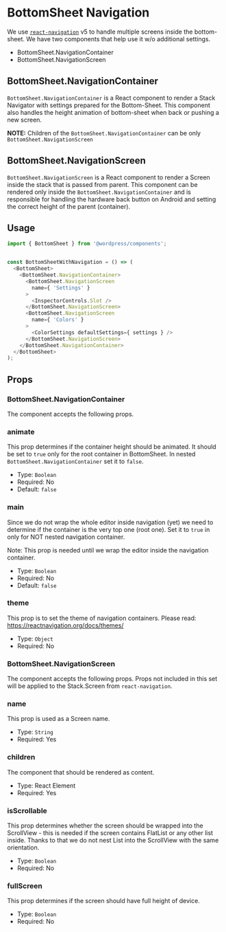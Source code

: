 # BottomSheet Navigation
We use [`react-navigation`](https://reactnavigation.org/) v5 to handle multiple screens inside the bottom-sheet. We have two components that help use it w/o additional settings.
- BottomSheet.NavigationContainer
- BottomSheet.NavigationScreen

## BottomSheet.NavigationContainer

`BottomSheet.NavigationContainer` is a React component to render a Stack Navigator with settings prepared for the Bottom-Sheet. This component also handles the height animation of bottom-sheet when back or pushing a new screen.

**NOTE:** Children of the `BottomSheet.NavigationContainer` can be only `BottomSheet.NavigationScreen`

## BottomSheet.NavigationScreen

`BottomSheet.NavigationScreen` is a React component to render a Screen inside the stack that is passed from parent. This component can be rendered only inside the `BottomSheet.NavigationContainer` and is responsible for handling the hardware back button on Android and setting the correct height of the parent (container).


## Usage


```jsx
import { BottomSheet } from '@wordpress/components';


const BottomSheetWithNavigation = () => (
  <BottomSheet>
    <BottomSheet.NavigationContainer>
      <BottomSheet.NavigationScreen
        name={ 'Settings' }
      >
        <InspectorControls.Slot />
      </BottomSheet.NavigationScreen>
      <BottomSheet.NavigationScreen
        name={ 'Colors' }
      >
        <ColorSettings defaultSettings={ settings } />
      </BottomSheet.NavigationScreen>
    </BottomSheet.NavigationContainer>
  </BottomSheet>
);
```

## Props

### BottomSheet.NavigationContainer
The component accepts the following props.

### animate

This prop determines if the container height should be animated. It should be set to `true` only for the root container in BottomSheet. In nested `BottomSheet.NavigationContainer` set it to `false`.

- Type: `Boolean`
- Required: No
- Default: `false`

### main

Since we do not wrap the whole editor inside navigation (yet) we need to determine if the container is the very top one (root one). Set it to `true` in only for NOT nested navigation container.

Note: This prop is needed until we wrap the editor inside the navigation container.

- Type: `Boolean`
- Required: No
- Default: `false`

### theme

This prop is to set the theme of navigation containers. Please read: https://reactnavigation.org/docs/themes/

- Type: `Object`
- Required: No


### BottomSheet.NavigationScreen
The component accepts the following props. Props not included in this set will be applied to the Stack.Screen from `react-navigation`.

### name

This prop is used as a Screen name.

- Type: `String`
- Required: Yes

### children

The component that should be rendered as content.

- Type: React Element
- Required: Yes

### isScrollable

This prop determines whether the screen should be wrapped into the ScrollView - this is needed if the screen contains FlatList or any other list inside. Thanks to that we do not nest List into the ScrollView with the same orientation.

- Type: `Boolean`
- Required: No

### fullScreen

This prop determines if the screen should have full height of device.

- Type: `Boolean`
- Required: No
